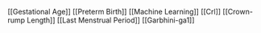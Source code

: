 [[Gestational Age]]
[[Preterm Birth]]
[[Machine Learning]]
[[Crl]]
[[Crown-rump Length]]
[[Last Menstrual Period]]
[[Garbhini-ga1]]
